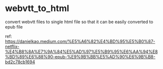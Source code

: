 # webvtt_to_html
convert webvtt files to single html file so that it can be easily converted to epub file

ref: https://danielkao.medium.com/%E5%A6%82%E4%BD%95%E5%B0%87-netflix-%E4%B8%8A%E7%9A%84%E5%AD%97%E5%B9%95%E6%AA%94%E8%BD%89%E6%88%90-epub-%E9%9B%BB%E5%AD%90%E6%9B%B8-bd2c78cb1694
